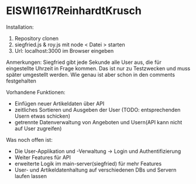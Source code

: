 # EISWI1617ReinhardtKrusch

Installation:
1. Repository clonen
2. siegfried.js & roy.js mit node < Datei > starten
3. Url: localhost:3000 im Browser eingeben

Anmerkungen: Siegfried gibt jede Sekunde alle User aus, die für eingestellte Uhrzeit in Frage kommen. Das ist nur zu Testzwecken und muss später umgestellt werden. Wie genau ist aber schon in den comments festgehalten

Vorhandene Funktionen:
- Einfügen neuer Artikeldaten über API
- zeitliches Sortieren und Ausgeben der User (TODO: entsprechenden Usern etwas schicken)
- getrennte Datenverwaltung von Angeboten und Usern(API kann nicht auf User zugreifen)

Was noch offen ist:
- Die User-Applikation und -Verwaltung
 -> Login und Authentifizierung
- Weiter Features für API
- erweiterte Logik im main-server(siegfried) für mehr Features
- User- und Artikeldatenhaltung auf verschiedenen DBs und Servern laufen lassen

